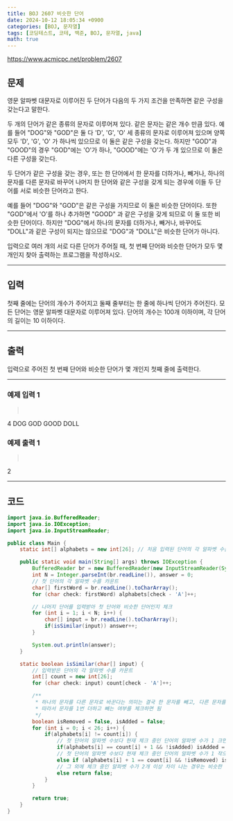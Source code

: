 ```yaml
---
title: BOJ 2607 비슷한 단어
date: 2024-10-12 18:05:34 +0900
categories: [BOJ, 문자열]
tags: [코딩테스트, 코테, 백준, BOJ, 문자열, java]
math: true
---
```


<https://www.acmicpc.net/problem/2607>

## 문제
영문 알파벳 대문자로 이루어진 두 단어가 다음의 두 가지 조건을 만족하면 같은 구성을 갖는다고 말한다.

두 개의 단어가 같은 종류의 문자로 이루어져 있다.
같은 문자는 같은 개수 만큼 있다.
예를 들어 "DOG"와 "GOD"은 둘 다 'D', 'G', 'O' 세 종류의 문자로 이루어져 있으며 양쪽 모두 'D', 'G', 'O' 가 하나씩 있으므로 이 둘은 같은 구성을 갖는다. 하지만 "GOD"과 "GOOD"의 경우 "GOD"에는 'O'가 하나, "GOOD"에는 'O'가 두 개 있으므로 이 둘은 다른 구성을 갖는다.

두 단어가 같은 구성을 갖는 경우, 또는 한 단어에서 한 문자를 더하거나, 빼거나, 하나의 문자를 다른 문자로 바꾸어 나머지 한 단어와 같은 구성을 갖게 되는 경우에 이들 두 단어를 서로 비슷한 단어라고 한다.

예를 들어 "DOG"와 "GOD"은 같은 구성을 가지므로 이 둘은 비슷한 단어이다. 또한 "GOD"에서 'O'를 하나 추가하면 "GOOD" 과 같은 구성을 갖게 되므로 이 둘 또한 비슷한 단어이다. 하지만 "DOG"에서 하나의 문자를 더하거나, 빼거나, 바꾸어도 "DOLL"과 같은 구성이 되지는 않으므로 "DOG"과 "DOLL"은 비슷한 단어가 아니다.

입력으로 여러 개의 서로 다른 단어가 주어질 때, 첫 번째 단어와 비슷한 단어가 모두 몇 개인지 찾아 출력하는 프로그램을 작성하시오.

---
## 입력
첫째 줄에는 단어의 개수가 주어지고 둘째 줄부터는 한 줄에 하나씩 단어가 주어진다. 모든 단어는 영문 알파벳 대문자로 이루어져 있다. 단어의 개수는 100개 이하이며, 각 단어의 길이는 10 이하이다.

---
## 출력
입력으로 주어진 첫 번째 단어와 비슷한 단어가 몇 개인지 첫째 줄에 출력한다.

---

### 예제 입력 1

> <pre>
4
DOG
GOD
GOOD
DOLL
> </pre>

### 예제 출력 1

> <pre>
2
> </pre>

---

## 코드

```java
import java.io.BufferedReader;
import java.io.IOException;
import java.io.InputStreamReader;

public class Main {
    static int[] alphabets = new int[26]; // 처음 입력된 단어의 각 알파벳 수를 저장하기 위한 배열

    public static void main(String[] args) throws IOException {
        BufferedReader br = new BufferedReader(new InputStreamReader(System.in));
        int N = Integer.parseInt(br.readLine()), answer = 0;
        // 첫 단어의 각 알파벳 수를 카운트
        char[] firstWord = br.readLine().toCharArray();
        for (char check: firstWord) alphabets[check - 'A']++;

        // 나머지 단어를 입력받아 첫 단어와 비슷한 단어인지 체크
        for (int i = 1; i < N; i++) {
            char[] input = br.readLine().toCharArray();
            if(isSimilar(input)) answer++;
        }

        System.out.println(answer);
    }

    static boolean isSimilar(char[] input) {
        // 입력받은 단어의 각 알파벳 수를 카운트
        int[] count = new int[26];
        for (char check: input) count[check - 'A']++;

        /**
         * 하나의 문자를 다른 문자로 바꾼다는 의미는 결국 한 문자를 빼고, 다른 문자를 더한다는 의미
         * 따라서 문자를 1번 더하고 빼는 여부를 체크하면 됨
         */
        boolean isRemoved = false, isAdded = false;
        for (int i = 0; i < 26; i++) {
            if(alphabets[i] != count[i]) {
                // 첫 단어의 알파벳 수보다 현재 체크 중인 단어의 알파벳 수가 1 크면 해당 알파벳을 1개 뺌
                if(alphabets[i] == count[i] + 1 && !isAdded) isAdded = true;
                // 첫 단어의 알파벳 수보다 현재 체크 중인 단어의 알파벳 수가 1 작으면 해당 알파벳을 1개 더함
                else if (alphabets[i] + 1 == count[i] && !isRemoved) isRemoved = true;
                // 그 외에 체크 중인 알파벳 수가 2개 이상 차이 나는 경우는 비슷한 단어가 아님
                else return false;
            }
        }

        return true;
    }
}
```

